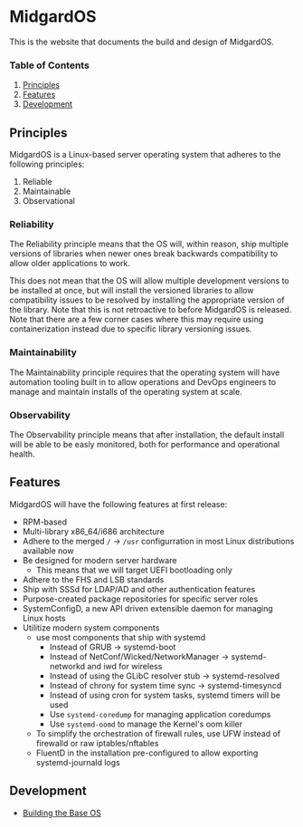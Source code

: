 # MidgardOS

This is the website that documents the build and design of MidgardOS.

### Table of Contents
1. [Principles](#principles)
1. [Features](#features)
1. [Development](#development)

## Principles

MidgardOS is a Linux-based server operating system that adheres to the following principles:

1. Reliable
1. Maintainable
1. Observational

### Reliability

The Reliability principle means that the OS will, within reason, ship multiple versions of libraries when newer ones break backwards compatibility to allow older applications to work.

This does not mean that the OS will allow multiple development versions to be installed at once, but will install the versioned libraries to allow compatibility issues to be resolved by installing the appropriate version of the library. Note that this is not retroactive to before MidgardOS is released. Note that there are a few corner cases where this may require using containerization instead due to specific library versioning issues.

### Maintainability

The Maintainability principle requires that the operating system will have automation tooling built in to allow operations and DevOps engineers to manage and maintain installs of the operating system at scale.

### Observability

The Observability principle means that after installation, the default install will be able to be easly monitored, both for performance and operational health.

## Features

MidgardOS will have the following features at first release:

- RPM-based
- Multi-library x86_64/i686 architecture
- Adhere to the merged `/` -> `/usr` configurration in most Linux distributions available now
- Be designed for modern server hardware
  - This means that we will target UEFI bootloading only
- Adhere to the FHS and LSB standards
- Ship with SSSd for LDAP/AD and other authentication features
- Purpose-created package repositories for specific server roles
- SystemConfigD, a new API driven extensible daemon for managing Linux hosts
- Utilitize modern system components
  - use most components that ship with systemd
    - Instead of GRUB -> systemd-boot
    - Instead of NetConf/Wicked/NetworkManager -> systemd-networkd and iwd for wireless
    - Instead of using the GLibC resolver stub -> systemd-resolved
    - Instead of chrony for system time sync -> systemd-timesyncd
    - Instead of using cron for system tasks, systemd timers will be used
    - Use `systemd-coredump` for managing application coredumps
    - Use `systemd-oomd` to manage the Kernel's oom killer
  - To simplify the orchestration of firewall rules, use UFW instead of firewalld or raw iptables/nftables
  - FluentD in the installation pre-configured to allow exporting systemd-journald logs

## Development

- [Building the Base OS](./MidgardOS/)
